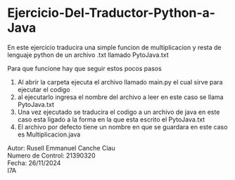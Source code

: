 # Ejercicio-Del-Traductor-Python-a-Java

En este ejercicio traducira una simple funcion de multiplicacion y resta de lenguaje python de un archivo .txt llamado PytoJava.txt

Para que funcione hay que seguir estos pocos pasos

1. Al abrir la carpeta ejecuta el archivo llamado main.py el cual sirve para ejecutar el codigo
2. al ejecutarlo ingresa el nombre del archivo a leer en este caso se llama PytoJava.txt
3. Una vez ejecutado se traducira el codigo a un archivo de java en este caso esta ligado a la forma en la que esta escrito el PytoJava.txt
4. El archivo por defecto tiene un nombre en que se guardara en este caso es Multiplicacion.java

Autor: Rusell Emmanuel Canche Ciau  
Numero de Control: 21390320  
Fecha: 26/11/2024  
I7A
